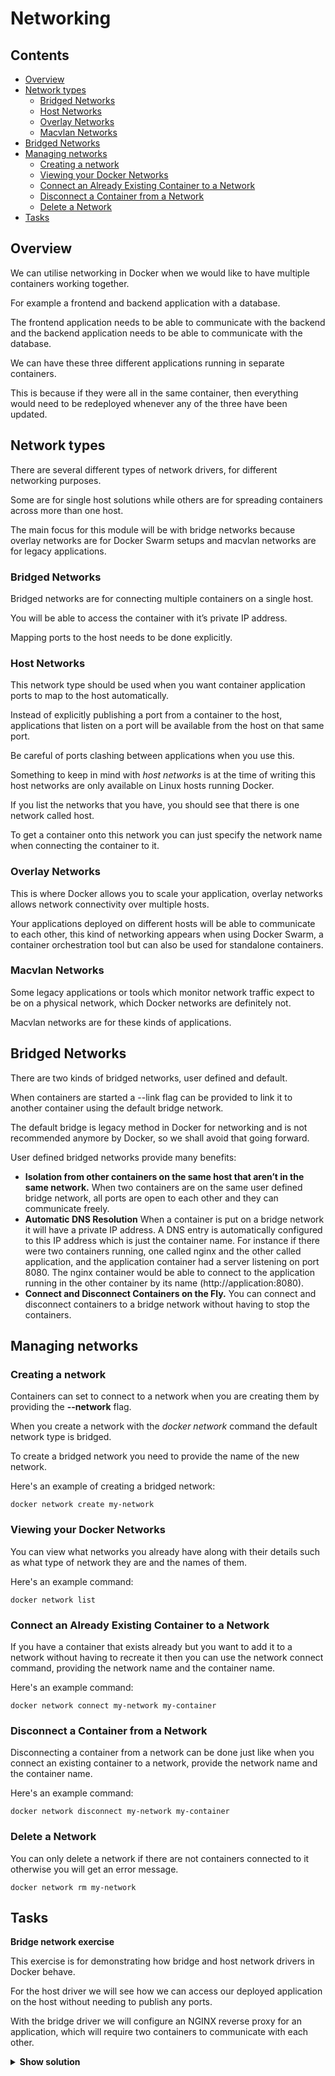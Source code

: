 # Networking

<!--TOC_START-->
## Contents
- [Overview](#overview)
- [Network types](#network-types)
	- [Bridged Networks](#bridged-networks)
	- [Host Networks](#host-networks)
	- [Overlay Networks](#overlay-networks)
	- [Macvlan Networks](#macvlan-networks)
- [Bridged Networks](#bridged-networks-1)
- [Managing networks](#managing-networks)
	- [Creating a network](#creating-a-network)
	- [Viewing your Docker Networks](#viewing-your-docker-networks)
	- [Connect an Already Existing Container to a Network](#connect-an-already-existing-container-to-a-network)
	- [Disconnect a Container from a Network](#disconnect-a-container-from-a-network)
	- [Delete a Network](#delete-a-network)
- [Tasks](#tasks)

<!--TOC_END-->
## Overview

We can utilise networking in Docker when we would like to have multiple containers working together. 

For example a frontend and backend application with a database. 

The frontend application needs to be able to communicate with the backend and the backend application needs to be able to communicate with the database.

We can have these three different applications running in separate containers. 

This is because if they were all in the same container, then everything would need to be redeployed whenever any of the three have been updated.

## Network types

There are several different types of network drivers, for different networking purposes. 

Some are for single host solutions while others are for spreading containers across more than one host. 

The main focus for this module will be with bridge networks because overlay networks are for Docker Swarm setups and macvlan networks are for legacy applications.

### Bridged Networks

Bridged networks are for connecting multiple containers on a single host. 

You will be able to access the container with it’s private IP address. 

Mapping ports to the host needs to be done explicitly.

### Host Networks

This network type should be used when you want container application ports to map to the host automatically. 

Instead of explicitly publishing a port from a container to the host, applications that listen on a port will be available from the host on that same port. 

Be careful of ports clashing between applications when you use this.

Something to keep in mind with *host networks* is at the time of writing this host networks are only available on Linux hosts running Docker. 

If you list the networks that you have, you should see that there is one network called host. 

To get a container onto this network you can just specify the network name when connecting the container to it.

### Overlay Networks

This is where Docker allows you to scale your application, overlay networks allows network connectivity over multiple hosts. 

Your applications deployed on different hosts will be able to communicate to each other, this kind of networking appears when using Docker Swarm, a container orchestration tool but can also be used for standalone containers.

### Macvlan Networks

Some legacy applications or tools which monitor network traffic expect to be on a physical network, which Docker networks are definitely not. 

Macvlan networks are for these kinds of applications.

## Bridged Networks

There are two kinds of bridged networks, user defined and default. 

When containers are started a --link flag can be provided to link it to another container using the default bridge network. 

The default bridge is legacy method in Docker for networking and is not recommended anymore by Docker, so we shall avoid that going forward.

User defined bridged networks provide many benefits:

* **Isolation from other containers on the same host that aren’t in the same network.**
  When two containers are on the same user defined bridge network, all ports are open to each other and they can communicate freely.
* **Automatic DNS Resolution**
  When a container is put on a bridge network it will have a private IP address. 
  A DNS entry is automatically configured to this IP address which is just the container name. 
  For instance if there were two containers running, one called nginx and the other called application, and the application container had a server listening on port 8080. 
  The nginx container would be able to connect to the application running in the other container by its name (http://application:8080).
* **Connect and Disconnect Containers on the Fly.**
  You can connect and disconnect containers to a bridge network without having to stop the containers.
  

## Managing networks

### Creating a network

Containers can set to connect to a network when you are creating them by providing the **--network** flag.

When you create a network with the *docker network* command the default network type is bridged. 

To create a bridged network you need to provide the name of the new network.

Here's an example of creating a bridged network:

`docker network create my-network`

### Viewing your Docker Networks

You can view what networks you already have along with their details such as what type of network they are and the names of them.

Here's an example command:

`docker network list`

### Connect an Already Existing Container to a Network

If you have a container that exists already but you want to add it to a network without having to recreate it then you can use the network connect command, providing the network name and the container name.

Here's an example command:

`docker network connect my-network my-container`

### Disconnect a Container from a Network

Disconnecting a container from a network can be done just like when you connect an existing container to a network, provide the network name and the container name.

Here's an example command:

`docker network disconnect my-network my-container`

### Delete a Network

You can only delete a network if there are not containers connected to it otherwise you will get an error message.

`docker network rm my-network`
  

## Tasks

**Bridge network exercise**

This exercise is for demonstrating how bridge and host network drivers in Docker behave. 

For the host driver we will see how we can access our deployed application on the host without needing to publish any ports. 

With the bridge driver we will configure an NGINX reverse proxy for an application, which will require two containers to communicate with each other.

<details>

<summary><b>Show solution</b></summary>

**Create a new directory**

Create a new directory called `networking_exercise`, the command to do it is:

`mkdir networking_exercise`

Change to new directory:

`cd networking_exercise`

**Create a New Bridged Network**

`docker network create my-network`

**Create an Application Container**

For this example we can use Jenkins which is a very popular CI tool that is web based, you may deploy your own application if you wish. 

Create the application container and attach it to the new bridge network.

`docker run -d --network my-network --name jenkins jenkins`

**Create an NGINX Configuration**

NGINX is another very popular tool that can address many networking issues, we’ll be using it for it’s primary purpose here, as a reverse proxy. 

We’ll need create our own config file for this **nginx.conf**.

To create the file execute:

`touch nginx.conf`

Place the following contents into the file:

```nginx
events {}
http {
    server {
        listen 80;
        location / {
            proxy_pass http://jenkins:8080;
        }
    }
}
```

**Create an NGINX Container**

We are going to pass in the configuration that we made as volume to the container, this module doesn’t explain what this is, however all you need to know at this point is that it gives the container access to the configuration file that we just created. 

The NGINX container that we create must also be attached to the network we made earlier we’ll also publish port 80 we can access NGINX from outside of the bridge network.

Here's the command to do it:

`docker run -d --network my-network -v $(pwd)/nginx.conf:/etc/nginx/nginx.conf -p 80:80 --name nginx nginx`

**Accessing Application**

You should now be able to access your application from the host, http://localhost, or if it a remote server with port 80 opened on the firewall you can just access your application via the public IP address.

When you connect to your application, traffic is going through NGINX first, it is then routed to you deployed application even though they are in separate containers. 

This made possible because both the containers are on the same bridge network.

</details>